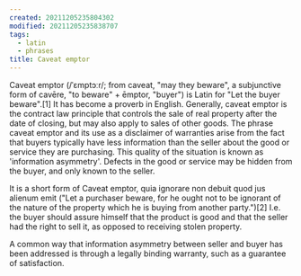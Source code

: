 ```yaml
---
created: 20211205235804302
modified: 20211205235838707
tags:
  - latin
  - phrases
title: Caveat emptor
---
```


Caveat emptor (/ˈɛmptɔːr/; from caveat, "may they beware", a subjunctive form of cavēre, "to beware" + ēmptor, "buyer") is Latin for "Let the buyer beware".\[1\] It has become a proverb in English. Generally, caveat emptor is the contract law principle that controls the sale of real property after the date of closing, but may also apply to sales of other goods. The phrase caveat emptor and its use as a disclaimer of warranties arise from the fact that buyers typically have less information than the seller about the good or service they are purchasing. This quality of the situation is known as 'information asymmetry'. Defects in the good or service may be hidden from the buyer, and only known to the seller.

It is a short form of Caveat emptor, quia ignorare non debuit quod jus alienum emit ("Let a purchaser beware, for he ought not to be ignorant of the nature of the property which he is buying from another party.")\[2\] I.e. the buyer should assure himself that the product is good and that the seller had the right to sell it, as opposed to receiving stolen property.

A common way that information asymmetry between seller and buyer has been addressed is through a legally binding warranty, such as a guarantee of satisfaction.
